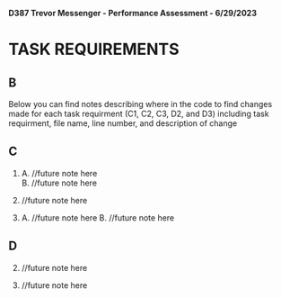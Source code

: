 <strong> D387 Trevor Messenger - Performance Assessment - 6/29/2023 </strong>

# TASK REQUIREMENTS 


## B
Below you can find notes describing where in the code to find changes made for each task requirment (C1, C2, C3, D2, and D3) including task requirment, file name, line number, and description of change


## C 
1.	
    A. //future note here  
    B. //future note here 

2. //future note here

3. 
    A. //future note here 
    B. //future note here

## D
2. //future note here

3. //future note here 



